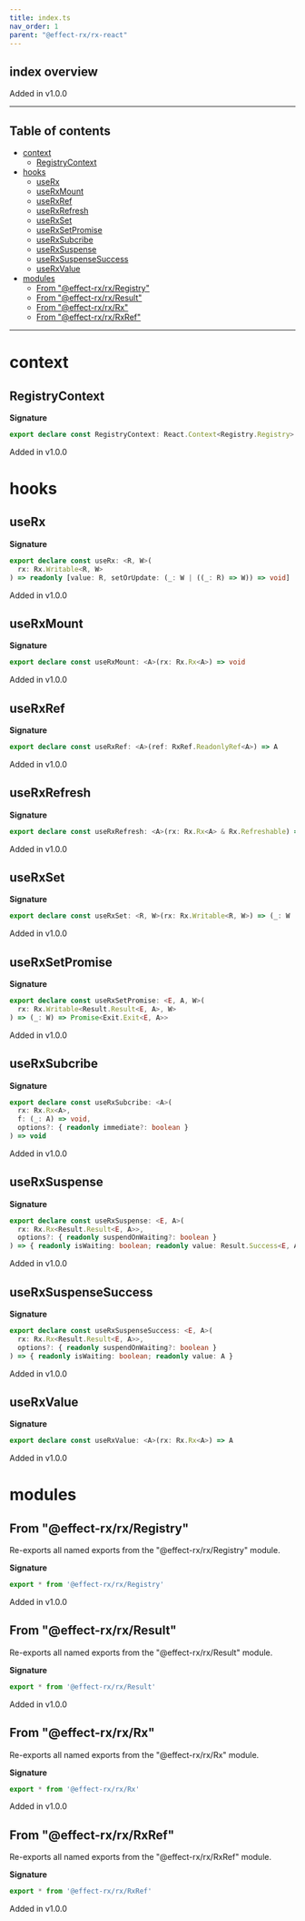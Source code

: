 ```yaml
---
title: index.ts
nav_order: 1
parent: "@effect-rx/rx-react"
---
```


## index overview

Added in v1.0.0

---

<h2 class="text-delta">Table of contents</h2>

- [context](#context)
  - [RegistryContext](#registrycontext)
- [hooks](#hooks)
  - [useRx](#userx)
  - [useRxMount](#userxmount)
  - [useRxRef](#userxref)
  - [useRxRefresh](#userxrefresh)
  - [useRxSet](#userxset)
  - [useRxSetPromise](#userxsetpromise)
  - [useRxSubcribe](#userxsubcribe)
  - [useRxSuspense](#userxsuspense)
  - [useRxSuspenseSuccess](#userxsuspensesuccess)
  - [useRxValue](#userxvalue)
- [modules](#modules)
  - [From "@effect-rx/rx/Registry"](#from-effect-rxrxregistry)
  - [From "@effect-rx/rx/Result"](#from-effect-rxrxresult)
  - [From "@effect-rx/rx/Rx"](#from-effect-rxrxrx)
  - [From "@effect-rx/rx/RxRef"](#from-effect-rxrxrxref)

---

# context

## RegistryContext

**Signature**

```ts
export declare const RegistryContext: React.Context<Registry.Registry>
```

Added in v1.0.0

# hooks

## useRx

**Signature**

```ts
export declare const useRx: <R, W>(
  rx: Rx.Writable<R, W>
) => readonly [value: R, setOrUpdate: (_: W | ((_: R) => W)) => void]
```

Added in v1.0.0

## useRxMount

**Signature**

```ts
export declare const useRxMount: <A>(rx: Rx.Rx<A>) => void
```

Added in v1.0.0

## useRxRef

**Signature**

```ts
export declare const useRxRef: <A>(ref: RxRef.ReadonlyRef<A>) => A
```

Added in v1.0.0

## useRxRefresh

**Signature**

```ts
export declare const useRxRefresh: <A>(rx: Rx.Rx<A> & Rx.Refreshable) => () => void
```

Added in v1.0.0

## useRxSet

**Signature**

```ts
export declare const useRxSet: <R, W>(rx: Rx.Writable<R, W>) => (_: W | ((_: R) => W)) => void
```

Added in v1.0.0

## useRxSetPromise

**Signature**

```ts
export declare const useRxSetPromise: <E, A, W>(
  rx: Rx.Writable<Result.Result<E, A>, W>
) => (_: W) => Promise<Exit.Exit<E, A>>
```

Added in v1.0.0

## useRxSubcribe

**Signature**

```ts
export declare const useRxSubcribe: <A>(
  rx: Rx.Rx<A>,
  f: (_: A) => void,
  options?: { readonly immediate?: boolean }
) => void
```

Added in v1.0.0

## useRxSuspense

**Signature**

```ts
export declare const useRxSuspense: <E, A>(
  rx: Rx.Rx<Result.Result<E, A>>,
  options?: { readonly suspendOnWaiting?: boolean }
) => { readonly isWaiting: boolean; readonly value: Result.Success<E, A> | Result.Failure<E, A> }
```

Added in v1.0.0

## useRxSuspenseSuccess

**Signature**

```ts
export declare const useRxSuspenseSuccess: <E, A>(
  rx: Rx.Rx<Result.Result<E, A>>,
  options?: { readonly suspendOnWaiting?: boolean }
) => { readonly isWaiting: boolean; readonly value: A }
```

Added in v1.0.0

## useRxValue

**Signature**

```ts
export declare const useRxValue: <A>(rx: Rx.Rx<A>) => A
```

Added in v1.0.0

# modules

## From "@effect-rx/rx/Registry"

Re-exports all named exports from the "@effect-rx/rx/Registry" module.

**Signature**

```ts
export * from '@effect-rx/rx/Registry'
```

Added in v1.0.0

## From "@effect-rx/rx/Result"

Re-exports all named exports from the "@effect-rx/rx/Result" module.

**Signature**

```ts
export * from '@effect-rx/rx/Result'
```

Added in v1.0.0

## From "@effect-rx/rx/Rx"

Re-exports all named exports from the "@effect-rx/rx/Rx" module.

**Signature**

```ts
export * from '@effect-rx/rx/Rx'
```

Added in v1.0.0

## From "@effect-rx/rx/RxRef"

Re-exports all named exports from the "@effect-rx/rx/RxRef" module.

**Signature**

```ts
export * from '@effect-rx/rx/RxRef'
```

Added in v1.0.0

